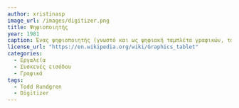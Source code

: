 ```yaml
---
author: xristinasp
image_url: /images/digitizer.png
title: Ψηφιοποιητής 
year: 1981 
caption: Ένας ψηφιοποιητής (γνωστό και ως ψηφιακή ταμπλέτα γραφικών, ταμπλέτα στυλό ή πίνακας ψηφιακής τέχνης) είναι μια συσκευή εισόδου υπολογιστή που επιτρέπει στο χρήστη να σχεδιάζει με το χέρι εικόνες, κινούμενα σχέδια και γραφικά, με μια ειδική γραφίδα σαν στυλό, παρόμοια με τον τρόπο που ένα άτομο σχεδιάζει εικόνες με μολύβι και χαρτί.
license_url: "https://en.wikipedia.org/wiki/Graphics_tablet" 
categories:
  - Εργαλεία
  - Συσκευές εισόδου
  - Γραφικά
tags:
  - Todd Rundgren 
  - Digitizer
---
```

